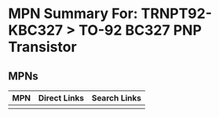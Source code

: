 



# MPN Summary For: TRNPT92-KBC327 > TO-92 BC327 PNP Transistor

## MPNs
  

|MPN|Direct Links|Search Links|
| :--- | :--- | :--- |
||||
